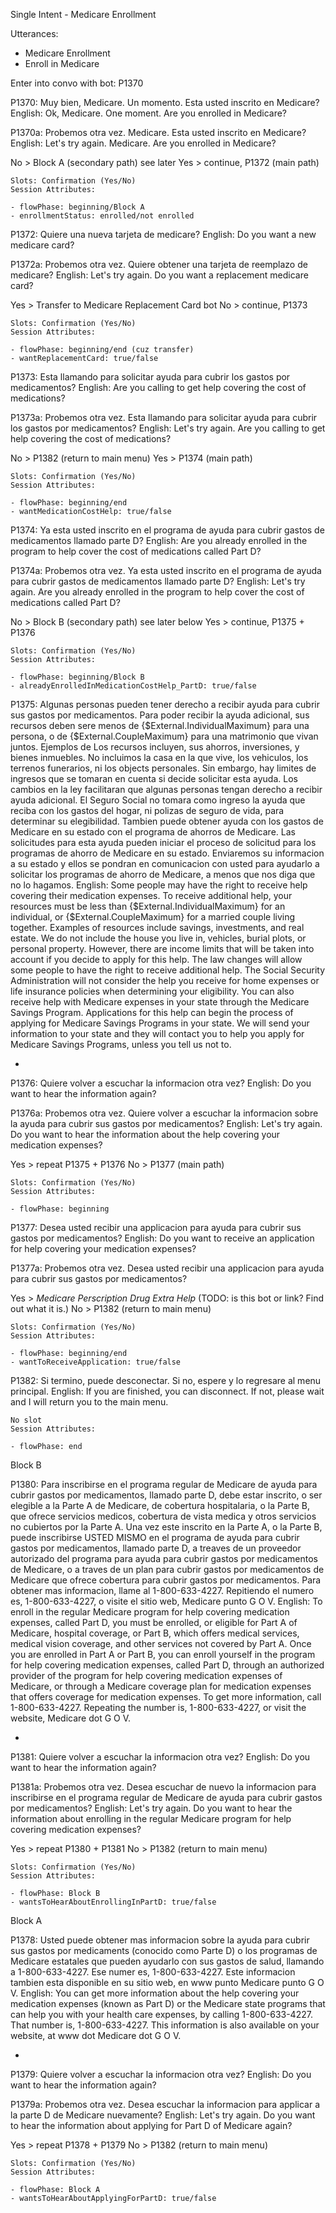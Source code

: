 Single Intent - Medicare Enrollment

Utterances:

- Medicare Enrollment
- Enroll in Medicare

Enter into convo with bot: P1370

P1370: Muy bien, Medicare. Un momento. Esta usted inscrito en Medicare?
English: Ok, Medicare. One moment. Are you enrolled in Medicare?

P1370a: Probemos otra vez. Medicare. Esta usted inscrito en Medicare?
English: Let's try again. Medicare. Are you enrolled in Medicare?

No > Block A (secondary path) see later
Yes > continue, P1372 (main path)

```
Slots: Confirmation (Yes/No)
Session Attributes:

- flowPhase: beginning/Block A
- enrollmentStatus: enrolled/not enrolled
```

P1372: Quiere una nueva tarjeta de medicare?
English: Do you want a new medicare card?

P1372a: Probemos otra vez. Quiere obtener una tarjeta de reemplazo de medicare?
English: Let's try again. Do you want a replacement medicare card?

Yes > Transfer to Medicare Replacement Card bot
No > continue, P1373

```
Slots: Confirmation (Yes/No)
Session Attributes:

- flowPhase: beginning/end (cuz transfer)
- wantReplacementCard: true/false
```

P1373: Esta llamando para solicitar ayuda para cubrir los gastos por medicamentos?
English: Are you calling to get help covering the cost of medications?

P1373a: Probemos otra vez. Esta llamando para solicitar ayuda para cubrir los gastos por medicamentos?
English: Let's try again. Are you calling to get help covering the cost of medications?

No > P1382 (return to main menu)
Yes > P1374 (main path)

```
Slots: Confirmation (Yes/No)
Session Attributes:

- flowPhase: beginning/end
- wantMedicationCostHelp: true/false
```

P1374: Ya esta usted inscrito en el programa de ayuda para cubrir gastos de medicamentos llamado parte D?
English: Are you already enrolled in the program to help cover the cost of medications called Part D?

P1374a: Probemos otra vez. Ya esta usted inscrito en el programa de ayuda para cubrir gastos de medicamentos llamado parte D?
English: Let's try again. Are you already enrolled in the program to help cover the cost of medications called Part D?

No > Block B (secondary path) see later below
Yes > continue, P1375 + P1376

```
Slots: Confirmation (Yes/No)
Session Attributes:

- flowPhase: beginning/Block B
- alreadyEnrolledInMedicationCostHelp_PartD: true/false
```

P1375: Algunas personas pueden tener derecho a recibir ayuda para cubrir sus gastos por medicamentos. Para poder recibir la ayuda adicional, sus recursos deben sere menos de {$External.IndividualMaximum} para una persona, o de {$External.CoupleMaximum} para una matrimonio que vivan juntos. Ejemplos de Los recursos incluyen, sus ahorros, inversiones, y bienes inmuebles. No incluimos la casa en la que vive, los vehiculos, los terrenos funerarios, ni los objects personales. Sin embargo, hay limites de ingresos que se tomaran en cuenta si decide solicitar esta ayuda. Los cambios en la ley facilitaran que algunas personas tengan derecho a recibir ayuda adicional. El Seguro Social no tomara como ingreso la ayuda que reciba con los gastos del hogar, ni polizas de seguro de vida, para determinar su elegibilidad. Tambien puede obtener ayuda con los gastos de Medicare en su estado con el programa de ahorros de Medicare. Las solicitudes para esta ayuda pueden iniciar el proceso de solicitud para los programas de ahorro de Medicare en su estado. Enviaremos su informacion a su estado y ellos se pondran en comunicacion con usted para ayudarlo a solicitar los programas de ahorro de Medicare, a menos que nos diga que no lo hagamos.
English: Some people may have the right to receive help covering their medication expenses. To receive additional help, your resources must be less than {$External.IndividualMaximum} for an individual, or {$External.CoupleMaximum} for a married couple living together. Examples of resources include savings, investments, and real estate. We do not include the house you live in, vehicles, burial plots, or personal property. However, there are income limits that will be taken into account if you decide to apply for this help. The law changes will allow some people to have the right to receive additional help. The Social Security Administration will not consider the help you receive for home expenses or life insurance policies when determining your eligibility. You can also receive help with Medicare expenses in your state through the Medicare Savings Program. Applications for this help can begin the process of applying for Medicare Savings Programs in your state. We will send your information to your state and they will contact you to help you apply for Medicare Savings Programs, unless you tell us not to.

-

P1376: Quiere volver a escuchar la informacion otra vez?
English: Do you want to hear the information again?

P1376a: Probemos otra vez. Quiere volver a escuchar la informacion sobre la ayuda para cubrir sus gastos por medicamentos?
English: Let's try again. Do you want to hear the information about the help covering your medication expenses?

Yes > repeat P1375 + P1376
No > P1377 (main path)

```
Slots: Confirmation (Yes/No)
Session Attributes:

- flowPhase: beginning
```

P1377: Desea usted recibir una applicacion para ayuda para cubrir sus gastos por medicamentos?
English: Do you want to receive an application for help covering your medication expenses?

P1377a: Probemos otra vez. Desea usted recibir una applicacion para ayuda para cubrir sus gastos por medicamentos?

Yes > _Medicare Perscription Drug Extra Help_ (TODO: is this bot or link? Find out what it is.)
No > P1382 (return to main menu)

```
Slots: Confirmation (Yes/No)
Session Attributes:

- flowPhase: beginning/end
- wantToReceiveApplication: true/false
```

P1382: Si termino, puede desconectar. Si no, espere y lo regresare al menu principal.
English: If you are finished, you can disconnect. If not, please wait and I will return you to the main menu.

```
No slot
Session Attributes:

- flowPhase: end
```

Block B

P1380: Para inscribirse en el programa regular de Medicare de ayuda para cubrir gastos por medicamentos, llamado parte D, debe estar inscrito, o ser elegible a la Parte A de Medicare, de cobertura hospitalaria, o la Parte B, que ofrece servicios medicos, cobertura de vista medica y otros servicios no cubiertos por la Parte A. Una vez este inscrito en la Parte A, o la Parte B, puede inscribirse USTED MISMO en el programa de ayuda para cubrir gastos por medicamentos, llamado parte D, a treaves de un proveedor autorizado del programa para ayuda para cubrir gastos por medicamentos de Medicare, o a traves de un plan para cubrir gastos por medicamentos de Medicare que ofrece cobertura para cubrir gastos por medicamentos. Para obtener mas informacion, llame al 1-800-633-4227. Repitiendo el numero es, 1-800-633-4227, o visite el sitio web, Medicare punto G O V.
English: To enroll in the regular Medicare program for help covering medication expenses, called Part D, you must be enrolled, or eligible for Part A of Medicare, hospital coverage, or Part B, which offers medical services, medical vision coverage, and other services not covered by Part A. Once you are enrolled in Part A or Part B, you can enroll yourself in the program for help covering medication expenses, called Part D, through an authorized provider of the program for help covering medication expenses of Medicare, or through a Medicare coverage plan for medication expenses that offers coverage for medication expenses. To get more information, call 1-800-633-4227. Repeating the number is, 1-800-633-4227, or visit the website, Medicare dot G O V.

-

P1381: Quiere volver a escuchar la informacion otra vez?
English: Do you want to hear the information again?

P1381a: Probemos otra vez. Desea escuchar de nuevo la informacion para inscribirse en el programa regular de Medicare de ayuda para cubrir gastos por medicamentos?
English: Let's try again. Do you want to hear the information about enrolling in the regular Medicare program for help covering medication expenses?

Yes > repeat P1380 + P1381
No > P1382 (return to main menu)

```
Slots: Confirmation (Yes/No)
Session Attributes:

- flowPhase: Block B
- wantsToHearAboutEnrollingInPartD: true/false

```

Block A

P1378: Usted puede obtener mas informacion sobre la ayuda para cubrir sus gastos por medicaments (conocido como Parte D) o los programas de Medicare estatales que pueden ayudarlo con sus gastos de salud, llamando a 1-800-633-4227. Ese numer es, 1-800-633-4227. Este informacion tambien esta disponible en su sitio web, en www punto Medicare punto G O V.
English: You can get more information about the help covering your medication expenses (known as Part D) or the Medicare state programs that can help you with your health care expenses, by calling 1-800-633-4227. That number is, 1-800-633-4227. This information is also available on your website, at www dot Medicare dot G O V.

-

P1379: Quiere volver a escuchar la informacion otra vez?
English: Do you want to hear the information again?

P1379a: Probemos otra vez. Desea escuchar la informacion para applicar a la parte D de Medicare nuevamente?
English: Let's try again. Do you want to hear the information about applying for Part D of Medicare again?

Yes > repeat P1378 + P1379
No > P1382 (return to main menu)

```
Slots: Confirmation (Yes/No)
Session Attributes:

- flowPhase: Block A
- wantsToHearAboutApplyingForPartD: true/false

```
